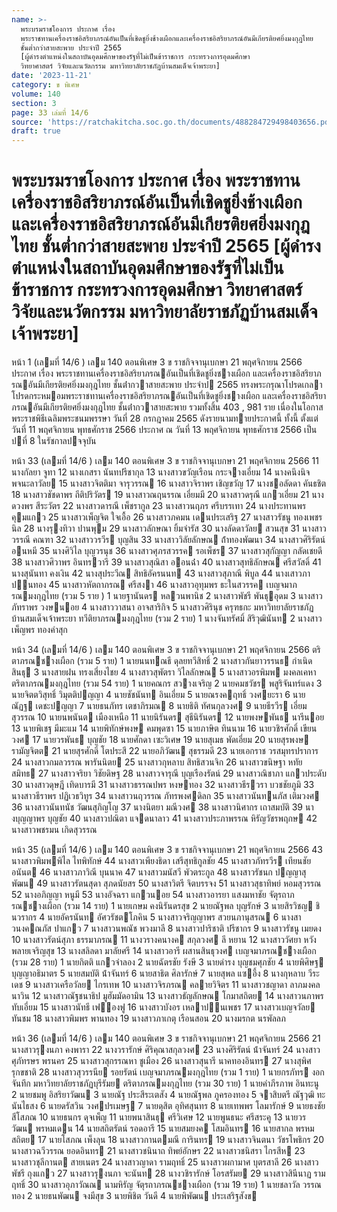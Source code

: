 ```yaml
---
name: >-
  พระบรมราชโองการ ประกาศ เรื่อง
  พระราชทานเครื่องราชอิสริยาภรณ์อันเป็นที่เชิดชูยิ่งช้างเผือกและเครื่องราชอิสริยาภรณ์อันมีเกียรติยศยิ่งมงกุฎไทย
  ชั้นต่ำกว่าสายสะพาย ประจำปี 2565
  [ผู้ดำรงตำแหน่งในสถาบันอุดมศึกษาของรัฐที่ไม่เป็นข้าราชการ กระทรวงการอุดมศึกษา
  วิทยาศาสตร์ วิจัยและนวัตกรรม มหาวิทยาลัยราชภัฏบ้านสมเด็จเจ้าพระยา]
date: '2023-11-21'
category: ข พิเศษ
volume: 140
section: 3
page: 33 เล่มที่ 14/6
source: 'https://ratchakitcha.soc.go.th/documents/488284729498403656.pdf'
draft: true
---
```


# พระบรมราชโองการ ประกาศ เรื่อง พระราชทานเครื่องราชอิสริยาภรณ์อันเป็นที่เชิดชูยิ่งช้างเผือกและเครื่องราชอิสริยาภรณ์อันมีเกียรติยศยิ่งมงกุฎไทย ชั้นต่ำกว่าสายสะพาย ประจำปี 2565 [ผู้ดำรงตำแหน่งในสถาบันอุดมศึกษาของรัฐที่ไม่เป็นข้าราชการ กระทรวงการอุดมศึกษา วิทยาศาสตร์ วิจัยและนวัตกรรม มหาวิทยาลัยราชภัฏบ้านสมเด็จเจ้าพระยา]

หน้า 1 (เลมที่ 14/6 ) เลม 140 ตอนพิเศษ 3 ข ราชกิจจานุเบกษา 21 พฤศจิกายน 2566 ประกาศ เรื่อง พระราชทานเครื่องราชอิสริยาภรณอันเป็นที่เชิดชูยิ่งชางเผือก และเครื่องราชอิสริยาภรณอันมีเกียรติยศยิ่งมงกุฎไทย ชั้นต่ํากวาสายสะพาย ประจําป 2565 ทรงพระกรุณาโปรดเกลาโปรดกระหมอมพระราชทานเครื่องราชอิสริยาภรณอันเป็นที่เชิดชูยิ่งชางเผือก และเครื่องราชอิสริยาภรณอันมีเกียรติยศยิ่งมงกุฎไทย ชั้นต่ํากวาสายสะพาย รวมทั้งสิ้น 403 , 981 ราย เนื่องในโอกาสพระราชพิธีเฉลิมพระชนมพรรษา วันที่ 28 กรกฎาคม 2565 ดังรายนามทายประกาศนี้ ทั้งนี้ ตั้งแต่วันที่ 11 พฤศจิกายน พุทธศักราช 2566 ประกาศ ณ วันที่ 13 พฤศจิกายน พุทธศักราช 2566 เป็นปที่ 8 ในรัชกาลปจจุบัน

หน้า 33 (เลมที่ 14/6 ) เลม 140 ตอนพิเศษ 3 ข ราชกิจจานุเบกษา 21 พฤศจิกายน 2566 11 นางกัลยา จูทา 12 นางเกสรา นันทปรีชากุล 13 นางสาวขวัญเรือน กระจางเอี่ยม 14 นางคนึงนิจ พจนะลาวัลย 15 นางสาวจิตติมา จารุวรรณ 16 นางสาวจิราพร เชิญขวัญ 17 นางชอลัดดา คันธชิต 18 นางสาวชัชดาพร ถีติปริวัตร 19 นางสาวณฤนรรณ เอี่ยมมี 20 นางสาวดรุณี แกวเอี่ยม 21 นางดวงพร สีระวัตร 22 นางสาวดารณี เพ็ชรากูล 23 นางสาวนฤภร ศรีบรรเทา 24 นางประทานพร คุมแกว 25 นางสาวเพ็ญจิต ใจเอื้อ 26 นางสาวภคมน เดนประเสริฐ 27 นางสาวรัชนู ทองเพชรนิล 28 นางรุงทิวา ปานพุม 29 นางสาวลักษณา ยิ้มจํารัส 30 นางลัดดาวัลย สวนสุข 31 นางสาววรรณี คณฑา 32 นางสาววรวีร บุญสิน 33 นางสาววิลัยลักษณ ถ้ําทองพัฒนา 34 นางสาวศิริรัตน์ อนหมี 35 นางศิวิไล บุญวรนุช 36 นางสาวศุภรสวรรค รอเพ็ชร 37 นางสาวสุกัญญา กลัดเชยดี 38 นางสาวศิวาพร อินทรวารี 39 นางสาวสุณิสา ออนฉ่ํา 40 นางสาวสุทธิลักษณ ศรีสวัสดิ์ 41 นางสุนันทา คงเงิน 42 นางสุประวีณ สิทธิอัครนนท 43 นางสาวสุภาณี พิบูล 44 นางเสาวภา ปนทอง 45 นางสาวหัตถาภรณ ศรีสงา 46 นางสาวอุทุมพร ธะในสวรรค เบญจมาภรณมงกุฎไทย (รวม 5 ราย ) 1 นายฐานันดร หลวนพานิช 2 นางสาวพัชรี พันธุอุดม 3 นางสาวภัทราพร วงษนอย 4 นางสาววาสนา อาจสาริกิจ 5 นางสาวศิรินุช ครุฑธกะ มหาวิทยาลัยราชภัฏบ้านสมเด็จเจ้าพระยา ทวีติยาภรณมงกุฎไทย (รวม 2 ราย) 1 นางจันทรัศมิ์ สิริวุฒินันท 2 นางสาวเพ็ญพร ทองคําสุก

หน้า 34 (เลมที่ 14/6 ) เลม 140 ตอนพิเศษ 3 ข ราชกิจจานุเบกษา 21 พฤศจิกายน 2566 ตริตาภรณชางเผือก (รวม 5 ราย) 1 นายนนทณธี ดุลยทวีสิทธิ์ 2 นางสาวกันยาวรรนธ กําเนิดสินธุ 3 นางสายฝน ทรงเสี่ยงไชย 4 นางสาวสุพัตรา วิไลลักษณ 5 นางสาวอรพิมพ มงคลเคหา ตริตาภรณมงกุฎไทย (รวม 54 ราย) 1 นายคณกร สวางเจริญ 2 นายคมชวัชร พสูริจันทร์แดง 3 นายจิตตวิสุทธิ์ วิมุตติปญญา 4 นายชัชนันท อินเอี่ยม 5 นายณรงคฤทธิ์ วงศยะรา 6 นายณัฏฐ เดชะปญญา 7 นายธนภัทร เตชาภิรมณ 8 นายธิติ ทัศนกุลวงศ 9 นายธีรวีร เอี่ยมสุวรรณ 10 นายนพนันต เมืองเหนือ 11 นายนิรันดร สุธีนิรันดร 12 นายพงษพันธ นารีนอย 13 นายพิเชฐ มีมะแม 14 นายพิทักษ์พงษ คมพุดซา 15 นายภาษิต ทินนาม 16 นายวชิรศักดิ์ เขียนวงศ 17 นายวรพันธ บุญชัย 18 นายศักดา เซะวิเศษ 19 นายสุเมธ พัดเอี่ยม 20 นายสุรพงษ รามัญจิตต 21 นายสุรศักดิ์ โตประสี 22 นายอภิวัฒน สุธรรมดี 23 นายเอกราช วรสมุทรปราการ 24 นางสาวกมลวรรณ พารันนิตย 25 นางสาวกุหลาบ สิทธิสวนจิก 26 นางสาวขนิษฐา หทัยสมิทธ 27 นางสาวจริยา วิชัยดิษฐ 28 นางสาวจารุณี บุญเรืองรัตน์ 29 นางสาวณิชาภา แกวประดับ 30 นางสาวดุษฎี เทิดบารมี 31 นางสาวธรรณปพร หงษทอง 32 นางสาวธีรวรา บวชชัยภูมิ 33 นางสาวธีราพร ปฏิเวธวิทูร 34 นางสาวนฤวรรณ ภัทรพงศดิลก 35 นางสาวนันทนภัส เติมวงศ 36 นางสาวนันทนัช วัฒนสุภิญโญ 37 นางนิตยา มณีวงศ 38 นางสาวนิศากร เถาสมบัติ 39 นางบุญญาพร บุญชัย 40 นางสาวปณิตา แจดนาลาว 41 นางสาวประภาพรรณ หิรัญวัชรพฤกษ 42 นางสาวพชรมน เกิดสุวรรณ

หน้า 35 (เลมที่ 14/6 ) เลม 140 ตอนพิเศษ 3 ข ราชกิจจานุเบกษา 21 พฤศจิกายน 2566 43 นางสาวพิมพพิไล ไทพิทักษ์ 44 นางสาวเพียงธิดา เสรีสุทธิกูลชัย 45 นางสาวภัทรวีร เทียนชัยอนันต 46 นางสาวภาวิณี บุนนาค 47 นางสาวมนัสวี พัวตระกูล 48 นางสาวรัชนก ปญญาสุพัฒน 49 นางสาวรัตนสุดา สุภดนัยสร 50 นางสาวิตรี จิตบรรจง 51 นางสาวสุธาทิพย์ หอมสุวรรณ 52 นางอภิญญา หนูมี 53 นางอัจฉรา แกวนอย 54 นางสาวอารยา แสงมหาชัย จัตุรถาภรณชางเผือก (รวม 14 ราย) 1 นายเกษม คงนิรันดรสุข 2 นายณัฐพล บุญรักษ์ 3 นายสิรวิชญ ชินวรากร 4 นายอัครนันท อัศวรัชตโภคิน 5 นางสาวจริญญาพร สวยนภานุสรณ 6 นางสาวนงคณภัส ปาแกว 7 นางสาวนพณัช พวงมาลี 8 นางสาวปาริชาติ ปรีชากร 9 นางสาวรัชนู เมยดง 10 นางสาวรัตน์สุภา ธรรมาภรณ 11 นางวรางคนางค สกุลวงศ ลี หยาน 12 นางสาววัศยา หวังพลายเจริญสุข 13 นางสลิลดา มาลัยศรี 14 นางสาวอารี ผสานสินธุวงศ เบญจมาภรณชางเผือก (รวม 28 ราย) 1 นายกิตติ แกวจําลอง 2 นายฉัตรชัย รังษี 3 นายดํารง บุญชมศุภชัย 4 นายพิศิษฐ บุญญาอธิมาตร 5 นายสมบัติ น้ําจันทร์ 6 นายสาธิต ศิลารักษ์ 7 นายสุพล แซอึ้ง 8 นางกุหลาบ วีระเดช 9 นางสาวเครือวัลย ไกรเทพ 10 นางสาวจิรภรณ คลายวิจิตร 11 นางสาวชญาดา ลาภมงคลนาวิน 12 นางสาวณัฐชนาธิป มูฮัมมัดอามิน 13 นางสาวธัญลักษณ โกมาสถิตย 14 นางสาวนภาพร ทับเอี่ยม 15 นางสาวนัทธี เฟองฟู 16 นางสาวบังอร เหลาปนเพชร 17 นางสาวเบญจวัลย ทันชม 18 นางสาวพิมพร พานทอง 19 นางสาวภาเกตุ เรือนสอน 20 นางมรกต นรพัลลภ

หน้า 36 (เลมที่ 14/6 ) เลม 140 ตอนพิเศษ 3 ข ราชกิจจานุเบกษา 21 พฤศจิกายน 2566 21 นางสาวรุงนภา คงพารา 22 นางวรารักษ์ ศิริคุณาสกุลวงศ 23 นางศิริรัตน์ น้ําจันทร์ 24 นางสาวศุภัทรษร พรนคร 25 นางสาวสุกรรณหา ชูเมือง 26 นางสาวสุนารี นาคทองอินทร 27 นางสุพิศ รุกขชาติ 28 นางสาวสุวรรนีย รอยรัตน์ เบญจมาภรณมงกุฎไทย (รวม 1 ราย) 1 นายกรภัทร งอกจันทึก มหาวิทยาลัยราชภัฏบุรีรัมย ตริตาภรณมงกุฎไทย (รวม 30 ราย) 1 นายคําภีรภาพ อินทะนู 2 นายชมพู อิสริยาวัฒน 3 นายณัฐ ประสีระเตสัง 4 นายณัฐพล ภูครองทอง 5 จาสิบตรี ณัฐวุฒิ ทะนันไธสง 6 นายดรัสวิน วงศปรเมษฐ 7 นายดุสิต อุทิศสุนทร 8 นายเทพพร โลมารักษ์ 9 นายธงชัย สีโสภณ 10 นายธนกร ดุจเพ็ญ 11 นายพนาสินธุ ศรีวิเศษ 12 นายพูนธนะ ศรีสระคู 13 นายวรวัฒน พรหมเดน 14 นายสถิตรัตน์ รอดอารี 15 นายสมยงค โสมอินทร 16 นายสากล พรหมสถิตย 17 นายโสภณ เพ็งลุน 18 นางสาวกานตมณี การินทร 19 นางสาวจินตนา วัชรโพธิกร 20 นางสาวฉวีวรรณ ยอดอินทร 21 นางสาวชนินาถ ทิพย์อักษร 22 นางสาวชนิสรา ไกรสีห 23 นางสาวชุลีกานต สายเนตร 24 นางสาวญาดา รามฤทธิ์ 25 นางสาวผกามาศ บุตรสาลี 26 นางสาวพัชรี ถุงแกว 27 นางสาวรุงนภา จะนันท 28 นางวชิรารักษ์ โอรสรัมย 29 นางสาวสินีนาฏ รามฤทธิ์ 30 นางสาวอุภาวัณณ นามหิรัญ จัตุรถาภรณชางเผือก (รวม 19 ราย) 1 นายชลาวัล วรรณทอง 2 นายธนพัฒน จงมีสุข 3 นายพิชิต วันดี 4 นายพิพัฒน ประเสริฐสังข

